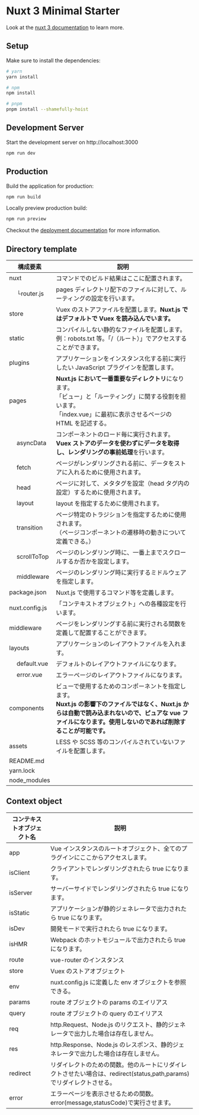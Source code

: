 # Nuxt 3 Minimal Starter

Look at the [nuxt 3 documentation](https://v3.nuxtjs.org) to learn more.

## Setup

Make sure to install the dependencies:

```bash
# yarn
yarn install

# npm
npm install

# pnpm
pnpm install --shamefully-hoist
```

## Development Server

Start the development server on http://localhost:3000

```bash
npm run dev
```

## Production

Build the application for production:

```bash
npm run build
```

Locally preview production build:

```bash
npm run preview
```

Checkout the [deployment documentation](https://v3.nuxtjs.org/guide/deploy/presets) for more information.

## Directory template

| 構成要素       | 説明                                                                                                                                                                                                                |
| -------------- | ------------------------------------------------------------------------------------------------------------------------------------------------------------------------------------------------------------------- |
| nuxt           | コマンドでのビルド結果はここに配置されます。                                                                                                                                                                        |
| 　 └router.js  | pages ディレクトリ配下のファイルに対して、ルーティングの設定を行います。                                                                                                                                            |
| store          | Vuex のストアファイルを配置します。**Nuxt.js ではデフォルトで Vuex を読み込んでいます。**                                                                                                                           |
| static         | コンパイルしない静的なファイルを配置します。<br>例：robots.txt 等。「/（ルート）」でアクセスすることができます。                                                                                                    |
| plugins        | アプリケーションをインスタンス化する前に実行したい JavaScript プラグインを配置します。                                                                                                                              |
| pages          | **Nuxt.js において一番重要なディレクトリ**になります。<br>「ビュー」と「ルーティング」に関する役割を担います。<br>「index.vue」に最初に表示させるページの HTML を記述する。                                         |
| 　 asyncData   | コンポーネントのロード毎に実行されます。<br />**Vuex ストアのデータを使わずにデータを取得し、レンダリングの事前処理**を行います。                                                                                   |
| 　 fetch       | ページがレンダリングされる前に、データをストアに入れるために使用されます。                                                                                                                                          |
| 　 head        | ページに対して、メタタグを設定（head タグ内の設定）するために使用されます。                                                                                                                                         |
| 　 layout      | layout を指定するために使用されます。                                                                                                                                                                               |
| 　 transition  | ページ特定のトラジションを指定するために使用されます。<br />（ページコンポーネントの遷移時の動きについて定義できる。）                                                                                              |
| 　 scrollToTop | ページのレンダリング時に、一番上までスクロールするか否かを設定します。                                                                                                                                              |
| 　 middleware  | ページのレンダリング時に実行するミドルウェアを指定します。                                                                                                                                                          |
| package.json   | Nuxt.js で使用するコマンド等を定義します。                                                                                                                                                                          |
| nuxt.config.js | 「コンテキストオブジェクト」への各種設定を行います。                                                                                                                                                                |
| middleware     | ページをレンダリングする前に実行される関数を定義して配置することができます。                                                                                                                                        |
| layouts        | アプリケーションのレイアウトファイルを入れます。                                                                                                                                                                    |
| 　 default.vue | デフォルトのレイアウトファイルになります。                                                                                                                                                                          |
| 　 error.vue   | エラーページのレイアウトファイルになります。                                                                                                                                                                        |
| components     | ビューで使用するためのコンポーネントを指定します。<br>**Nuxt.js の影響下のファイルではなく、Nuxt.js からは自動で読み込まれないので、ピュアな vue ファイルになります。使用しないのであれば削除することが可能です。** |
| assets         | LESS や SCSS 等のコンパイルされていないファイルを配置します。                                                                                                                                                       |
| README.md      |                                                                                                                                                                                                                     |
| yarn.lock      |                                                                                                                                                                                                                     |
| node_modules   |                                                                                                                                                                                                                     |

## Context object

| コンテキストオブジェクト名 | 説明                                                                                                                 |
| -------------------------- | -------------------------------------------------------------------------------------------------------------------- |
| app                        | Vue インスタンスのルートオブジェクト、全てのプラグインにここからアクセスします。                                     |
| isClient                   | クライアントでレンダリングされたら true になります。                                                                 |
| isServer                   | サーバーサイドでレンダリングされたら true になります。                                                               |
| isStatic                   | アプリケーションが静的ジェネレータで出力されたら true になります。                                                   |
| isDev                      | 開発モードで実行されたら true になります。                                                                           |
| isHMR                      | Webpack のホットモジュールで出力されたら true になります。                                                           |
| route                      | vue-router のインスタンス                                                                                            |
| store                      | Vuex のストアオブジェクト                                                                                            |
| env                        | nuxt.config.js に定義した env オブジェクトを参照できる。                                                             |
| params                     | route オブジェクトの params のエイリアス                                                                             |
| query                      | route オブジェクトの query のエイリアス                                                                              |
| req                        | http.Request、Node.js のリクエスト、静的ジェネレータで出力した場合は存在しません。                                   |
| res                        | http.Response、Node.js のレスポンス、静的ジェネレータで出力した場合は存在しません。                                  |
| redirect                   | リダイレクトのための関数。他のルートにリダイレクトさせたい場合は、redirect(status,path,params)でリダイレクトさせる。 |
| error                      | エラーページを表示させるための関数。error(message,statusCode)で実行させます。                                        |
